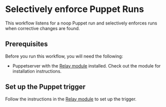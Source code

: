 # Selectively enforce Puppet Runs 

This workflow listens for a noop Puppet run and selectively enforces runs when corrective changes are found. 

## Prerequisites
Before you run this workflow, you will need the following:
- Puppetserver with the [Relay module](https://forge.puppet.com/puppetlabs/relay) installed. Check out the module for installation instructions.

## Set up the Puppet trigger
Follow the instructions in the [Relay module](https://forge.puppet.com/puppetlabs/relay) to set up the trigger. 